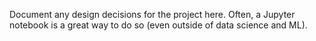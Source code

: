 Document any design decisions for the project here. Often, a Jupyter notebook is a great way to do so (even outside of data science and ML).
